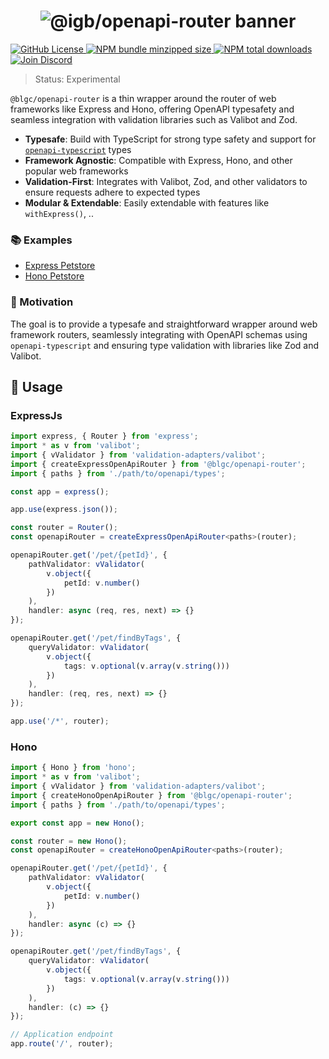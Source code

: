 <h1 align="center">
    <img src="https://raw.githubusercontent.com/builder-group/monorepo/develop/packages/openapi-router/.github/banner.svg" alt="@igb/openapi-router banner">
</h1>

<p align="left">
    <a href="https://github.com/builder-group/monorepo/blob/develop/LICENSE">
        <img src="https://img.shields.io/github/license/builder-group/monorepo.svg?label=license&style=flat&colorA=293140&colorB=FDE200" alt="GitHub License"/>
    </a>
    <a href="https://www.npmjs.com/package/@igb/openapi-router">
        <img src="https://img.shields.io/bundlephobia/minzip/@igb/openapi-router.svg?label=minzipped%20size&style=flat&colorA=293140&colorB=FDE200" alt="NPM bundle minzipped size"/>
    </a>
    <a href="https://www.npmjs.com/package/@igb/openapi-router">
        <img src="https://img.shields.io/npm/dt/@igb/openapi-router.svg?label=downloads&style=flat&colorA=293140&colorB=FDE200" alt="NPM total downloads"/>
    </a>
    <a href="https://discord.gg/w4xE3bSjhQ">
        <img src="https://img.shields.io/discord/795291052897992724.svg?label=&logo=discord&logoColor=000000&color=293140&labelColor=FDE200" alt="Join Discord"/>
    </a>
</p>

> Status: Experimental

`@blgc/openapi-router` is a thin wrapper around the router of web frameworks like Express and Hono, offering OpenAPI typesafety and seamless integration with validation libraries such as Valibot and Zod.

- **Typesafe**: Build with TypeScript for strong type safety and support for [`openapi-typescript`](https://github.com/drwpow/openapi-typescript) types
- **Framework Agnostic**: Compatible with Express, Hono, and other popular web frameworks
- **Validation-First**: Integrates with Valibot, Zod, and other validators to ensure requests adhere to expected types
- **Modular & Extendable**: Easily extendable with features like `withExpress()`, ..

### 📚 Examples

- [Express Petstore](https://github.com/builder-group/monorepo/tree/develop/examples/openapi-router/express/petstore)
- [Hono Petstore](https://github.com/builder-group/monorepo/tree/develop/examples/openapi-router/hono/petstore)

### 🌟 Motivation

The goal is to provide a typesafe and straightforward wrapper around web framework routers, seamlessly integrating with OpenAPI schemas using `openapi-typescript` and ensuring type validation with libraries like Zod and Valibot.

## 📖 Usage

### ExpressJs

```ts
import express, { Router } from 'express';
import * as v from 'valibot';
import { vValidator } from 'validation-adapters/valibot';
import { createExpressOpenApiRouter } from '@blgc/openapi-router';
import { paths } from './path/to/openapi/types';

const app = express();

app.use(express.json());

const router = Router();
const openapiRouter = createExpressOpenApiRouter<paths>(router);

openapiRouter.get('/pet/{petId}', {
    pathValidator: vValidator(
        v.object({
            petId: v.number()
        })
    ),
    handler: async (req, res, next) => {}
});

openapiRouter.get('/pet/findByTags', {
    queryValidator: vValidator(
        v.object({
            tags: v.optional(v.array(v.string()))
        })
    ),
    handler: (req, res, next) => {}
});

app.use('/*', router);
```

### Hono

```ts
import { Hono } from 'hono';
import * as v from 'valibot';
import { vValidator } from 'validation-adapters/valibot';
import { createHonoOpenApiRouter } from '@blgc/openapi-router';
import { paths } from './path/to/openapi/types';

export const app = new Hono();

const router = new Hono();
const openapiRouter = createHonoOpenApiRouter<paths>(router);

openapiRouter.get('/pet/{petId}', {
    pathValidator: vValidator(
        v.object({
            petId: v.number()
        })
    ),
    handler: async (c) => {}
});

openapiRouter.get('/pet/findByTags', {
    queryValidator: vValidator(
        v.object({
            tags: v.optional(v.array(v.string()))
        })
    ),
    handler: (c) => {}
});

// Application endpoint
app.route('/', router);
```